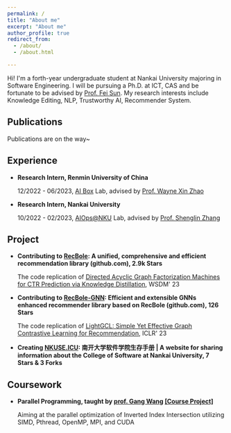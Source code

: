 ```yaml
---
permalink: /
title: "About me"
excerpt: "About me"
author_profile: true
redirect_from: 
  - /about/
  - /about.html

---
```


Hi! I'm a forth-year undergraduate student at Nankai University majoring in Software Engineering. I will be pursuing a Ph.D. at ICT, CAS and be fortunate to be advised by [Prof. Fei Sun](http://ofey.me/). My research interests include Knowledge Editing, NLP, Trustworthy AI, Recommender System.

## Publications

Publications are on the way~

## Experience

- **Research Intern, Renmin University of China**

  12/2022 - 06/2023, [AI Box](http://aibox.ruc.edu.cn/) Lab, advised by [Prof. Wayne Xin Zhao](https://scholar.google.com/citations?user=JNhNacoAAAAJ)

- **Research Intern, Nankai University**

  10/2022 - 02/2023, [AIOps@NKU](https://nkcs.iops.ai/) Lab, advised by [Prof. Shenglin Zhang](https://nkcs.iops.ai/shenglinzhang/)

## Project

- **Contributing to [RecBole](https://github.com/RUCAIBox/RecBole): A unified, comprehensive and efficient recommendation library (github.com), 2.9k Stars**

  The code replication of [Directed Acyclic Graph Factorization Machines for CTR Prediction via Knowledge Distillation](https://arxiv.org/abs/2211.11159), WSDM' 23

- **Contributing to [RecBole-GNN](https://github.com/RUCAIBox/RecBole-GNN): Efficient and extensible GNNs enhanced recommender library based on RecBole (github.com), 126 Stars**

  The code replication of [LightGCL: Simple Yet Effective Graph Contrastive Learning for Recommendation](https://arxiv.org/abs/2302.08191), ICLR' 23

- **Creating [NKUSE.ICU](https://nkuse.icu/): 南开大学软件学院生存手册 | A website for sharing information about the College of Software at Nankai University, 7 Stars & 3 Forks**

## Coursework

- **Parallel Programming, taught by [prof. Gang Wang](https://cc.nankai.edu.cn/2021/0323/c13619a490377/page.htm) [[Course Project]](https://github.com/wending0417/NKCS-ParallelProgramming)**

  Aiming at the parallel optimization of Inverted Index Intersection utilizing SIMD, Pthread, OpenMP, MPI, and CUDA
